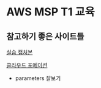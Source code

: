 # AWS MSP T1 교육

## 참고하기 좋은 사이트들

[실습 캡처본](http://kr-id-general.workshop.aws/ko/)

[클라우드 포메이션](https://cfn101.workshop.aws/basics/templates/pseudo-parameters.html)

- parameters 잘보기